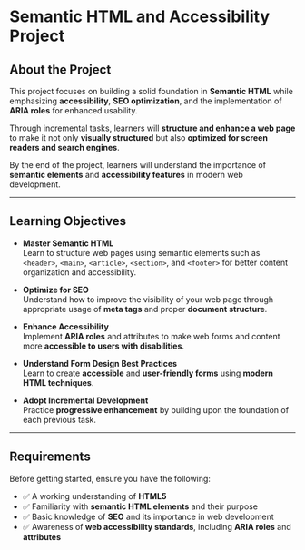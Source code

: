 # Semantic HTML and Accessibility Project

## About the Project

This project focuses on building a solid foundation in **Semantic HTML** while emphasizing **accessibility**, **SEO optimization**, and the implementation of **ARIA roles** for enhanced usability.

Through incremental tasks, learners will **structure and enhance a web page** to make it not only **visually structured** but also **optimized for screen readers and search engines**.

By the end of the project, learners will understand the importance of **semantic elements** and **accessibility features** in modern web development.

---

## Learning Objectives

- **Master Semantic HTML**  
  Learn to structure web pages using semantic elements such as `<header>`, `<main>`, `<article>`, `<section>`, and `<footer>` for better content organization and accessibility.

- **Optimize for SEO**  
  Understand how to improve the visibility of your web page through appropriate usage of **meta tags** and proper **document structure**.

- **Enhance Accessibility**  
  Implement **ARIA roles** and attributes to make web forms and content more **accessible to users with disabilities**.

- **Understand Form Design Best Practices**  
  Learn to create **accessible** and **user-friendly forms** using **modern HTML techniques**.

- **Adopt Incremental Development**  
  Practice **progressive enhancement** by building upon the foundation of each previous task.

---

## Requirements

Before getting started, ensure you have the following:

- ✅ A working understanding of **HTML5**
- ✅ Familiarity with **semantic HTML elements** and their purpose
- ✅ Basic knowledge of **SEO** and its importance in web development
- ✅ Awareness of **web accessibility standards**, including **ARIA roles** and **attributes**

